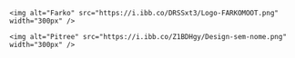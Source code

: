 
    <img alt="Farko" src="https://i.ibb.co/DRSSxt3/Logo-FARKOMOOT.png" width="300px" />
    
    <img alt="Pitree" src="https://i.ibb.co/Z1BDHgy/Design-sem-nome.png" width="300px" />
<h1 align="center" backgourn="#00000">
</h1>
